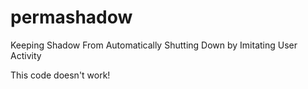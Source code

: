 # permashadow
 Keeping Shadow From Automatically Shutting Down by Imitating User Activity

This code doesn't work!
